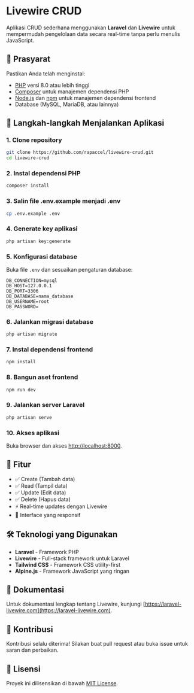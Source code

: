 # Livewire CRUD

Aplikasi CRUD sederhana menggunakan **Laravel** dan **Livewire** untuk mempermudah pengelolaan data secara real-time tanpa perlu menulis JavaScript.

## 🔧 Prasyarat

Pastikan Anda telah menginstal:

-   [PHP](https://www.php.net/) versi 8.0 atau lebih tinggi
-   [Composer](https://getcomposer.org/) untuk manajemen dependensi PHP
-   [Node.js](https://nodejs.org/) dan [npm](https://www.npmjs.com/) untuk manajemen dependensi frontend
-   Database (MySQL, MariaDB, atau lainnya)

## 🚀 Langkah-langkah Menjalankan Aplikasi

### 1. Clone repository

```bash
git clone https://github.com/rapaccel/livewire-crud.git
cd livewire-crud
```

### 2. Instal dependensi PHP

```bash
composer install
```

### 3. Salin file .env.example menjadi .env

```bash
cp .env.example .env
```

### 4. Generate key aplikasi

```bash
php artisan key:generate
```

### 5. Konfigurasi database

Buka file `.env` dan sesuaikan pengaturan database:

```env
DB_CONNECTION=mysql
DB_HOST=127.0.0.1
DB_PORT=3306
DB_DATABASE=nama_database
DB_USERNAME=root
DB_PASSWORD=
```

### 6. Jalankan migrasi database

```bash
php artisan migrate
```

### 7. Instal dependensi frontend

```bash
npm install
```

### 8. Bangun aset frontend

```bash
npm run dev
```

### 9. Jalankan server Laravel

```bash
php artisan serve
```

### 10. Akses aplikasi

Buka browser dan akses [http://localhost:8000](http://localhost:8000).

## 📝 Fitur

-   ✅ Create (Tambah data)
-   ✅ Read (Tampil data)
-   ✅ Update (Edit data)
-   ✅ Delete (Hapus data)
-   ⚡ Real-time updates dengan Livewire
-   🎨 Interface yang responsif

## 🛠️ Teknologi yang Digunakan

-   **Laravel** - Framework PHP
-   **Livewire** - Full-stack framework untuk Laravel
-   **Tailwind CSS** - Framework CSS utility-first
-   **Alpine.js** - Framework JavaScript yang ringan

## 📖 Dokumentasi

Untuk dokumentasi lengkap tentang Livewire, kunjungi [https://laravel-livewire.com](https://laravel-livewire.com).

## 🤝 Kontribusi

Kontribusi selalu diterima! Silakan buat pull request atau buka issue untuk saran dan perbaikan.

## 📄 Lisensi

Proyek ini dilisensikan di bawah [MIT License](LICENSE).
